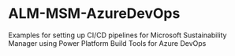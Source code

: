 # ALM-MSM-AzureDevOps
Examples for setting up CI/CD pipelines for Microsoft Sustainability Manager using Power Platform Build Tools for Azure DevOps
